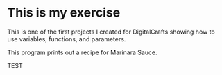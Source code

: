 # This is my exercise

This is one of the first projects I created for DigitalCrafts showing how to use variables, functions, and parameters.

This program prints out a recipe for Marinara Sauce.

TEST